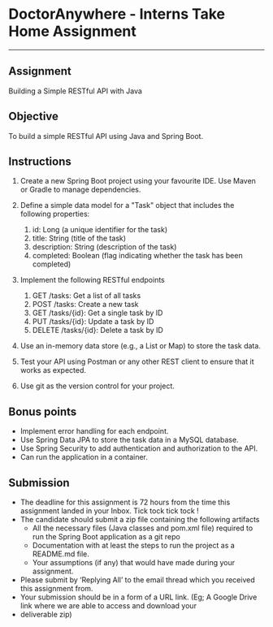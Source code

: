 # DoctorAnywhere - Interns Take Home Assignment

---
## Assignment
Building a Simple RESTful API with Java
## Objective
To build a simple RESTful API using Java and Spring Boot.
## Instructions
1. Create a new Spring Boot project using your favourite IDE. Use Maven or Gradle to manage dependencies.
2. Define a simple data model for a "Task" object that includes the following properties:
   1. id: Long (a unique identifier for the task)
   2. title: String (title of the task)
   3. description: String (description of the task)
   4. completed: Boolean (flag indicating whether the task has been completed)
 
3. Implement the following RESTful endpoints 
   1. GET /tasks: Get a list of all tasks
   2. POST /tasks: Create a new task
   3. GET /tasks/{id}: Get a single task by ID
   4. PUT /tasks/{id}: Update a task by ID
   5. DELETE /tasks/{id}: Delete a task by ID
4. Use an in-memory data store (e.g., a List or Map) to store the task data.
5. Test your API using Postman or any other REST client to ensure that it works as expected.
6. Use git as the version control for your project.
   
## Bonus points
* Implement error handling for each endpoint.
* Use Spring Data JPA to store the task data in a MySQL database.
* Use Spring Security to add authentication and authorization to the API.
* Can run the application in a container.

## Submission
* The deadline for this assignment is 72 hours from the time this assignment landed in your Inbox. Tick tock tick tock !
* The candidate should submit a zip file containing the following artifacts
  * All the necessary files (Java classes and pom.xml file) required to run the Spring Boot application as a git repo
  * Documentation with at least the steps to run the project as a README.md file.
  * Your assumptions (if any) that would have made during your assignment.
* Please submit by ‘Replying All’ to the email thread which you received this assignment from.
* Your submission should be in a form of a URL link. (Eg; A Google Drive link where we are able to access and download your
* deliverable zip)